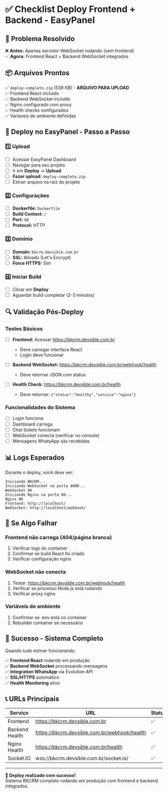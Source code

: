 # ✅ Checklist Deploy Frontend + Backend - EasyPanel

## 🎯 Problema Resolvido
❌ **Antes:** Apenas servidor WebSocket rodando (sem frontend)  
✅ **Agora:** Frontend React + Backend WebSocket integrados

## 📦 Arquivos Prontos

✅ `deploy-completo.zip` (539 KB) - **ARQUIVO PARA UPLOAD**  
✅ Frontend React incluído  
✅ Backend WebSocket incluído  
✅ Nginx configurado com proxy  
✅ Health checks configurados  
✅ Variáveis de ambiente definidas  

## 🚀 Deploy no EasyPanel - Passo a Passo

### 1️⃣ Upload
- [ ] Acessar EasyPanel Dashboard
- [ ] Navegar para seu projeto
- [ ] Ir em **Deploy** → **Upload**
- [ ] **Fazer upload:** `deploy-completo.zip`
- [ ] Extrair arquivo na raiz do projeto

### 2️⃣ Configurações
- [ ] **Dockerfile:** `Dockerfile`
- [ ] **Build Context:** `/`
- [ ] **Port:** `80`
- [ ] **Protocol:** HTTP

### 3️⃣ Domínio
- [ ] **Domain:** `bkcrm.devsible.com.br`
- [ ] **SSL:** Ativado (Let's Encrypt)
- [ ] **Force HTTPS:** Sim

### 4️⃣ Iniciar Build
- [ ] Clicar em **Deploy**
- [ ] Aguardar build completar (2-3 minutos)

## 🔍 Validação Pós-Deploy

### Testes Básicos
- [ ] **Frontend:** Acessar https://bkcrm.devsible.com.br
  - Deve carregar interface React
  - Login deve funcionar
  
- [ ] **Backend WebSocket:** https://bkcrm.devsible.com.br/webhook/health
  - Deve retornar JSON com status

- [ ] **Health Check:** https://bkcrm.devsible.com.br/health
  - Deve retornar: `{"status":"healthy","service":"nginx"}`

### Funcionalidades do Sistema
- [ ] Login funciona
- [ ] Dashboard carrega
- [ ] Chat tickets funcionam
- [ ] WebSocket conecta (verificar no console)
- [ ] Mensagens WhatsApp são recebidas

## 📊 Logs Esperados

Durante o deploy, você deve ver:
```
Iniciando BKCRM...
Iniciando WebSocket na porta 4000...
WebSocket OK
Iniciando Nginx na porta 80...
Nginx OK
Frontend: http://localhost/
WebSocket: http://localhost/webhook/
```

## 🐛 Se Algo Falhar

### Frontend não carrega (404/página branca)
1. Verificar logs do container
2. Confirmar se build React foi criado
3. Verificar configuração nginx

### WebSocket não conecta
1. Testar: https://bkcrm.devsible.com.br/webhook/health
2. Verificar se processo Node.js está rodando
3. Verificar proxy nginx

### Variáveis de ambiente
1. Confirmar se .env está no container
2. Rebuilder container se necessário

## 🎉 Sucesso - Sistema Completo

Quando tudo estiver funcionando:

✅ **Frontend React** rodando em produção  
✅ **Backend WebSocket** processando mensagens  
✅ **Integration WhatsApp** via Evolution API  
✅ **SSL/HTTPS** automático  
✅ **Health Monitoring** ativo  

## 📞 URLs Principais

| Serviço | URL | Status |
|---------|-----|--------|
| Frontend | https://bkcrm.devsible.com.br | ✅ |
| Backend Health | https://bkcrm.devsible.com.br/webhook/health | ✅ |
| Nginx Health | https://bkcrm.devsible.com.br/health | ✅ |
| Socket.IO | wss://bkcrm.devsible.com.br/socket.io/ | ✅ |

---

**🚀 Deploy realizado com sucesso!**  
Sistema BKCRM completo rodando em produção com frontend e backend integrados. 